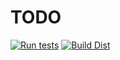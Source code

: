 # TODO
[![Run tests](https://github.com/action-badges/cobertura-coverage-xml/actions/workflows/test.yml/badge.svg?branch=main)](https://github.com/action-badges/cobertura-coverage-xml/actions/workflows/test.yml)
[![Build Dist](https://github.com/action-badges/cobertura-coverage-xml/actions/workflows/build-dist.yml/badge.svg?branch=main)](https://github.com/action-badges/cobertura-coverage-xml/actions/workflows/build-dist.yml)
